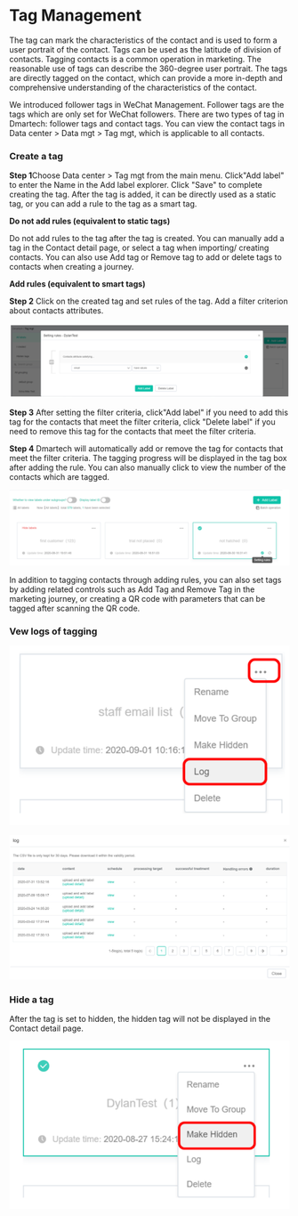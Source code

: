 # Tag Management

The tag can mark the characteristics of the contact and is used to form a user portrait of the contact. Tags can be used as the latitude of division of contacts. Tagging contacts is a common operation in marketing. The reasonable use of tags can describe the 360-degree user portrait. The tags are directly tagged on the contact, which can provide a more in-depth and comprehensive understanding of the characteristics of the contact. 

We introduced follower tags in WeChat Management. Follower tags are the tags which are only set for WeChat followers. There are two types of tag in Dmartech: follower tags and contact tags. You can view the contact tags in Data center &gt; Data mgt &gt; Tag mgt, which is applicable to all contacts.

### Create a tag 

**Step 1**Choose Data center &gt; Tag mgt from the main menu. Click"Add label" to enter the Name in the Add label explorer. Click "Save" to complete creating the tag. After the tag is added, it can be directly used as a static tag, or you can add a rule to the tag as a smart tag.

 **Do not add rules \(equivalent to static tags\)**

 Do not add rules to the tag after the tag is created. You can manually add a tag in the Contact detail page, or select a tag when importing/ creating contacts. You can also use Add tag or Remove tag to add or delete tags to contacts when creating a journey. 

**Add rules \(equivalent to smart tags\)** 

**Step 2** Click on the created tag and set rules of the tag. Add a filter criterion about contacts attributes.

![](.gitbook/assets/image%20%28501%29.png)

**Step 3** After setting the filter criteria, click"Add label" if you need to add this tag for the contacts that meet the filter criteria, click "Delete label" if you need to remove this tag for the contacts that meet the filter criteria. 

**Step 4** Dmartech will automatically add or remove the tag for contacts that meet the filter criteria. The tagging progress will be displayed in the tag box after adding the rule. You can also manually click to view the number of the contacts which are tagged.

![](.gitbook/assets/image%20%28555%29.png)

In addition to tagging contacts through adding rules, you can also set tags by adding related controls such as Add Tag and Remove Tag in the marketing journey, or creating a QR code with parameters that can be tagged after scanning the QR code.

### Vew logs of tagging

![](.gitbook/assets/image%20%28494%29.png)

![](.gitbook/assets/image%20%28525%29.png)

### Hide a tag

After the tag is set to hidden, the hidden tag will not be displayed in the Contact detail page.

![](.gitbook/assets/image%20%28574%29.png)

